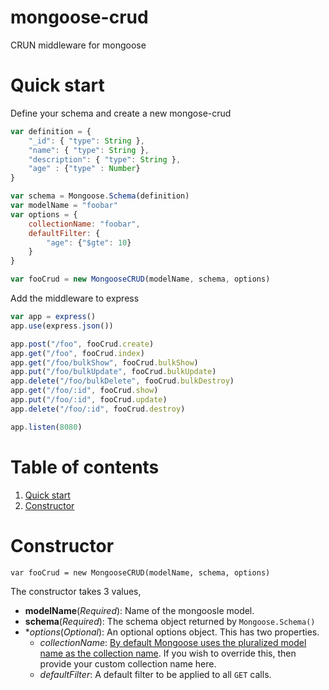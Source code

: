 # mongoose-crud
CRUN middleware for mongoose

# Quick start

Define your schema and create a new mongose-crud

```js
var definition = {
	"_id": { "type": String },
	"name": { "type": String },
	"description": { "type": String },
	"age" : {"type" : Number}
}

var schema = Mongoose.Schema(definition)
var modelName = "foobar"
var options = {
	collectionName: "foobar",
	defaultFilter: {
		"age": {"$gte": 10}
	}
}

var fooCrud = new MongooseCRUD(modelName, schema, options)
```

Add the middleware to express

```js
var app = express()
app.use(express.json())

app.post("/foo", fooCrud.create)
app.get("/foo", fooCrud.index)
app.get("/foo/bulkShow", fooCrud.bulkShow)
app.put("/foo/bulkUpdate", fooCrud.bulkUpdate)
app.delete("/foo/bulkDelete", fooCrud.bulkDestroy)
app.get("/foo/:id", fooCrud.show)
app.put("/foo/:id", fooCrud.update)
app.delete("/foo/:id", fooCrud.destroy)

app.listen(8080)
```

# Table of contents

1. [Quick start](#Quick-start)
2. [Constructor](#Constructor)

# Constructor

`var fooCrud = new MongooseCRUD(modelName, schema, options)`

The constructor takes 3 values, 

* **modelName**(_Required_): Name of the mongoosle model.
* **schema**(_Required_): The schema object returned by `Mongoose.Schema()`
* **options*(_Optional_): An optional options object. This has two properties.
	* _collectionName_: [By default Mongoose uses the pluralized model name as the collection name](https://mongoosejs.com/docs/guide.html#collection). If you wish to override this, then provide your custom collection name here.
	* _defaultFilter_: A default filter to be applied to all `GET` calls.